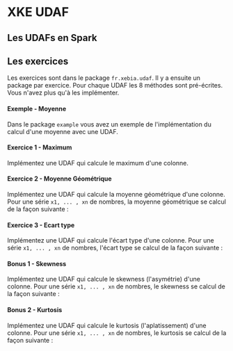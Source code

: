 # XKE UDAF

## Les UDAFs en Spark

## Les exercices

Les exercices sont dans le package `fr.xebia.udaf`. Il y a ensuite un package par exercice. Pour chaque UDAF les 8 méthodes sont pré-écrites. Vous n'avez plus qu'à les implémenter.

#### Exemple - Moyenne
Dans le package `example` vous avez un exemple de l'implémentation du calcul d'une moyenne avec une UDAF. 

#### Exercice 1 - Maximum
Implémentez une UDAF qui calcule le maximum d'une colonne.

#### Exercice 2 - Moyenne Géométrique
Implémentez une UDAF qui calcule la moyenne géométrique d'une colonne. Pour une série `x1, ... , xn` de nombres, la moyenne géométrique se calcul de la façon suivante :  

#### Exercice 3 - Ecart type
Implémentez une UDAF qui calcule l'écart type d'une colonne. Pour une série `x1, ... , xn` de nombres, l'écart type se calcul de la façon suivante :  

#### Bonus 1 - Skewness
Implémentez une UDAF qui calcule le skewness (l'asymétrie) d'une colonne. Pour une série `x1, ... , xn` de nombres, le skewness se calcul de la façon suivante :  

#### Bonus 2 - Kurtosis
Implémentez une UDAF qui calcule le kurtosis (l'aplatissement) d'une colonne. Pour une série `x1, ... , xn` de nombres, le kurtosis se calcul de la façon suivante :  
